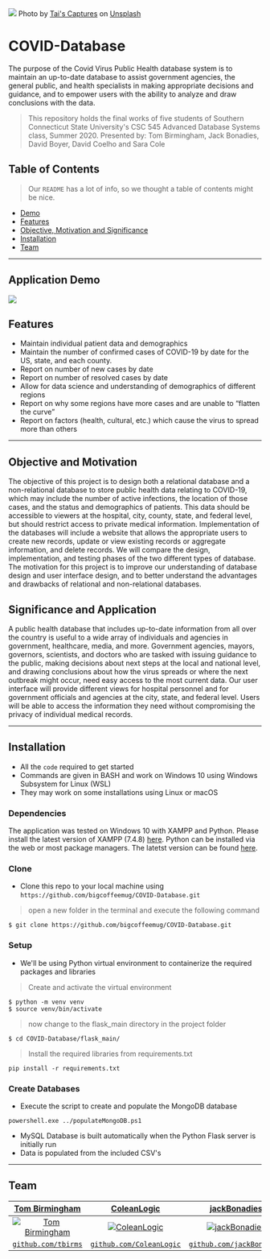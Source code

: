 <img src="https://i.ibb.co/1KhNkY4/tai-s-captures-Lhb-zw-Q-QGI-unsplash-1.jpg">
Photo by <a href="https://unsplash.com/@taiscaptures?utm_source=unsplash&utm_medium=referral&utm_content=creditCopyText">Tai's Captures</a> on <a href="https://unsplash.com/s/photos/virus?utm_source=unsplash&utm_medium=referral&utm_content=creditCopyText">Unsplash</a>

# COVID-Database

The purpose of the Covid Virus Public Health database system is to maintain an up-to-date database to assist government agencies, the general public, and health specialists in making appropriate decisions and guidance, and to empower users with the ability to analyze and draw conclusions with the data.

> This repository holds the final works of five students of Southern Connecticut State University's CSC 545 Advanced Database Systems class, Summer 2020. Presented by: Tom Birmingham, Jack Bonadies, David Boyer, David Coelho and Sara Cole


## Table of Contents

> Our `README` has a lot of info, so we thought a table of contents might be nice.

- [Demo](#application-demo)
- [Features](#features)
- [Objective, Motivation and Significance](#objective-and-motivation)
- [Installation](#installation)
- [Team](#team)

---

## Application Demo

[![](http://g.recordit.co/weDg8VESBZ.gif)]()

## Features

- Maintain individual patient data and demographics
- Maintain the number of confirmed cases of COVID-19 by date for the US, state, and each county.
- Report on number of new cases by date
- Report on number of resolved cases by date
- Allow for data science and understanding of demographics of different regions
- Report on why some regions have more cases and are unable to “flatten the curve”
- Report on factors (health, cultural, etc.) which cause the virus to spread more than others


---


## Objective and Motivation

The objective of this project is to design both a relational database and a non-relational database to store
public health data relating to COVID-19, which may include the number of active infections, the location of
those cases, and the status and demographics of patients. This data should be accessible to viewers at the
hospital, city, county, state, and federal level, but should restrict access to private medical information.
Implementation of the databases will include a website that allows the appropriate users to create new
records, update or view existing records or aggregate information, and delete records. We will compare the
design, implementation, and testing phases of the two different types of database. The motivation for this
project is to improve our understanding of database design and user interface design, and to better understand
the advantages and drawbacks of relational and non-relational databases.

## Significance and Application

A public health database that includes up-to-date information from all over the country is useful to a wide array
of individuals and agencies in government, healthcare, media, and more. Government agencies, mayors,
governors, scientists, and doctors who are tasked with issuing guidance to the public, making decisions about
next steps at the local and national level, and drawing conclusions about how the virus spreads or where the
next outbreak might occur, need easy access to the most current data. Our user interface will provide different
views for hospital personnel and for government officials and agencies at the city, state, and federal level.
Users will be able to access the information they need without compromising the privacy of individual medical
records.


---


## Installation

- All the `code` required to get started
- Commands are given in BASH and work on Windows 10 using Windows Subsystem for Linux (WSL)
- They may work on some installations using Linux or macOS

### Dependencies

The application was tested on Windows 10 with XAMPP and Python. Please install the latest version of XAMPP (7.4.8) <a href="https://www.apachefriends.org/download.html">here</a>. Python can be installed via the web or most package managers. The latetst version can be found <a href="https://www.python.org/downloads/">here</a>.

### Clone

- Clone this repo to your local machine using `https://github.com/bigcoffeemug/COVID-Database.git`

> open a new folder in the terminal and execute the following command

```shell
$ git clone https://github.com/bigcoffeemug/COVID-Database.git
```

### Setup

- We'll be using Python virtual environment to containerize the required packages and libraries

> Create and activate the virtual environment

```shell
$ python -m venv venv
$ source venv/bin/activate
```

> now change to the flask_main directory in the project folder

```shell
$ cd COVID-Database/flask_main/
```

> Install the required libraries from requirements.txt

```shell
pip install -r requirements.txt
```

### Create Databases

- Execute the script to create and populate the MongoDB database

```shell
powershell.exe ../populateMongoDB.ps1
```

- MySQL Database is built automatically when the Python Flask server is initially run
- Data is populated from the included CSV's

---

## Team

| <a href="https://github.com/tbirms" target="_blank">**Tom Birmingham**</a> | <a href="https://github.com/ColeanLogic" target="_blank">**ColeanLogic**</a> | <a href="https://github.com/jackBonadies" target="_blank">**jackBonadies**</a> | <a href="https://github.com/bigcoffeemug" target="_blank">**David D Boyer**</a> | <a href="https://github.com/dcoelho7" target="_blank">**dclelho7**</a> |
| :---: |:---:| :---:|:---:|:---:|
| [![Tom Birmingham](https://avatars1.githubusercontent.com/u/31289104?s=460&u=c59c1b012275b375ebdce3f6733e63e0e08e81b5&v=4&s=200)](https://github.com/tbirms)    | [![ColeanLogic](https://avatars1.githubusercontent.com/u/47699463?s=460&u=1bd7d7110528166abf1d40f9e1811a67d75bfe36&v=4&s=200)](https://github.com/ColeanLogic) | [![jackBonadies](https://avatars1.githubusercontent.com/u/13188205?s=460&u=27ffc4f07ceaac5101453bbf4e804d298bb61ed1&v=4&s=200)](https://github.com/jackBonadies)  | [![David D Boyer](https://avatars3.githubusercontent.com/u/51653526?s=460&u=25dcce3dd27cd67365c266b9a2e2b3203e5bcd5c&v=4&s=200)](https://github.com/bigcoffeemug)  | [![dclelho7](https://avatars1.githubusercontent.com/u/32175581?s=460&v=4&s=200)](https://github.com/dcoelho7)  |
| <a href="https://github.com/tbirms" target="_blank">`github.com/tbirms`</a> | <a href="http://github.com/ColeanLogic" target="_blank">`github.com/ColeanLogic`</a> | <a href="http://github.com/jackBonadies" target="_blank">`github.com/jackBonadies`</a> | <a href="http://github.com/bigcoffeemug" target="_blank">`github.com/bigcoffeemug`</a> | <a href="http://github.com/dcoelho7" target="_blank">`github.com/dcoelho7`</a> |
